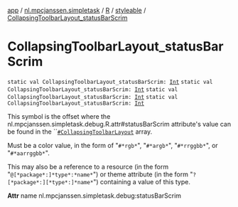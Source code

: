 [app](../../../index.md) / [nl.mpcjanssen.simpletask](../../index.md) / [R](../index.md) / [styleable](index.md) / [CollapsingToolbarLayout_statusBarScrim](.)

# CollapsingToolbarLayout_statusBarScrim

`static val CollapsingToolbarLayout_statusBarScrim: `[`Int`](https://kotlinlang.org/api/latest/jvm/stdlib/kotlin/-int/index.html)
`static val CollapsingToolbarLayout_statusBarScrim: `[`Int`](https://kotlinlang.org/api/latest/jvm/stdlib/kotlin/-int/index.html)
`static val CollapsingToolbarLayout_statusBarScrim: `[`Int`](https://kotlinlang.org/api/latest/jvm/stdlib/kotlin/-int/index.html)
`static val CollapsingToolbarLayout_statusBarScrim: `[`Int`](https://kotlinlang.org/api/latest/jvm/stdlib/kotlin/-int/index.html)

This symbol is the offset where the nl.mpcjanssen.simpletask.debug.R.attr#statusBarScrim attribute's value can be found in the ``[`#CollapsingToolbarLayout`](-collapsing-toolbar-layout.md) array.

Must be a color value, in the form of "`#*rgb*`", "`#*argb*`", "`#*rrggbb*`", or "`#*aarrggbb*`".

This may also be a reference to a resource (in the form "`@[*package*:]*type*:*name*`") or theme attribute (in the form "`?[*package*:][*type*:]*name*`") containing a value of this type.

**Attr**
name nl.mpcjanssen.simpletask.debug:statusBarScrim

